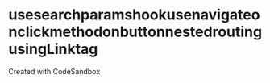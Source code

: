 # usesearchparamshookusenavigateonclickmethodonbuttonnestedroutingusingLinktag
Created with CodeSandbox
